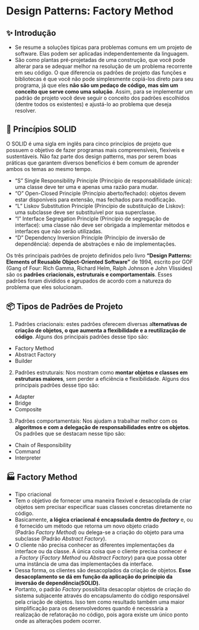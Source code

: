 # Design Patterns: Factory Method

## ✨ Introdução
- Se resume a soluções típicas para problemas comuns em um projeto de software. Elas podem ser aplicadas independentemente da linguagem.
- São como plantas pré-projetadas de uma construção, que você pode alterar para se adequar melhor na resolução de um problema recorrente em seu código. O que diferencia os padrões de projeto das funções e bibliotecas é que você não pode simplesmente copiá-los direto para seu programa, já que eles **não são um pedaço de código, mas sim um conceito que serve como uma solução**. Assim, para se implementar um padrão de projeto você deve seguir o conceito dos padrões escolhidos (dentre todos os existentes) e ajustá-lo ao problema que deseja resolver.

## 🧱 Princípios SOLID
O SOLID é uma sigla em inglês para cinco princípios de projeto que possuem o objetivo de fazer programas mais compreensíveis, flexíveis e sustentáveis. Não faz parte dos design patterns, mas por serem boas práticas que garantem diversos benefícios é bem comum de aprender ambos os temas ao mesmo tempo.
- “S” Single Responsibility Principle (Princípio de responsabilidade única): uma classe deve ter uma e apenas uma razão para mudar.
- “O” Open-Closed Principle (Princípio aberto/fechado): objetos devem estar disponíveis para extensão, mas fechados para modificação.
- “L” Liskov Substitution Principle (Princípio de substituição de Liskov): uma subclasse deve ser substituível por sua superclasse.
- “I” Interface Segregation Principle (Princípio de segregação de interface): uma classe não deve ser obrigada a implementar métodos e interfaces que não serão utilizadas.
- “D” Dependency Inversion Principle (Princípio de inversão de dependência): dependa de abstrações e não de implementações.

Os três principais padrões de projeto definidos pelo livro **“Design Patterns: Elements of Reusable Object-Oriented Software”** de 1994, escrito por GOF (Gang of Four: Rich Gamma, Richard Helm, Ralph Johnson e John Vlissides) são os **padrões criacionais, estruturais e comportamentais**. Esses padrões foram divididos e agrupados de acordo com a natureza do problema que eles solucionam.

## 📦 Tipos de Padrões de Projeto
1) Padrões criacionais: estes padrões oferecem diversas a**lternativas de criação de objetos, o que aumenta a flexibilidade e a reutilização de código**. Alguns dos principais padrões desse tipo são:
- Factory Method
- Abstract Factory
- Builder

2) Padrões estruturais: Nos mostram como **montar objetos e classes em estruturas maiores**, sem perder a eficiência e flexibilidade. Alguns dos principais padrões desse tipo são:
- Adapter
- Bridge
- Composite

3) Padrões comportamentais: Nos ajudam a trabalhar melhor com os **algoritmos e com a delegação de responsabilidades entre os objetos**. Os padrões que se destacam nesse tipo são:
- Chain of Responsibility
- Command
- Interpreter

## 🏭 Factory Method
- Tipo criacional
- Tem o objetivo de fornecer uma maneira flexivel e desacoplada de criar objetos sem precisar especificar suas classes concretas diretamente no código.
- Basicamente, **a lógica criacional é encapsulada dentro do *factory*** e, ou é fornecido um método que retorna um novo objeto criado (Padrão *Factory Method*) ou delega-se a criação do objeto para uma subclasse (Padrão *Abstract Factory*).
- O cliente não precisa conhecer as diferentes implementações da interface ou da classe. A única coisa que o cliente precisa conhecer é a *Factory* (*Factory Method* ou *Abstract Factory*) para que possa obter uma instância de uma das implementações da interface.
- Dessa forma, os clientes são desacoplados da criação de objetos. **Esse desacoplamento se dá em função da aplicação do princípio da inversão de dependência(SOLID).**
- Portanto, o padrão *Factory* possibilita desacoplar objetos de criação do sistema subjacente através do encapsulamento do código responsável pela criação de objetos. Isso tem como resultado também uma maior simplificação para os desenvolvedores quando é necessária a realização de refatoração no código, pois agora existe um único ponto onde as alterações podem ocorrer.
